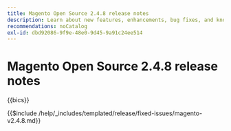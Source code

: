 ```yaml
---
title: Magento Open Source 2.4.8 release notes
description: Learn about new features, enhancements, bug fixes, and known issues in the 2.4.8 Magento Open Source release.
recommendations: noCatalog
exl-id: dbd92086-9f9e-48e0-9d45-9a91c24ee514
---
```


# Magento Open Source 2.4.8 release notes

{{bics}}

{{$include /help/_includes/templated/release/fixed-issues/magento-v2.4.8.md}}
